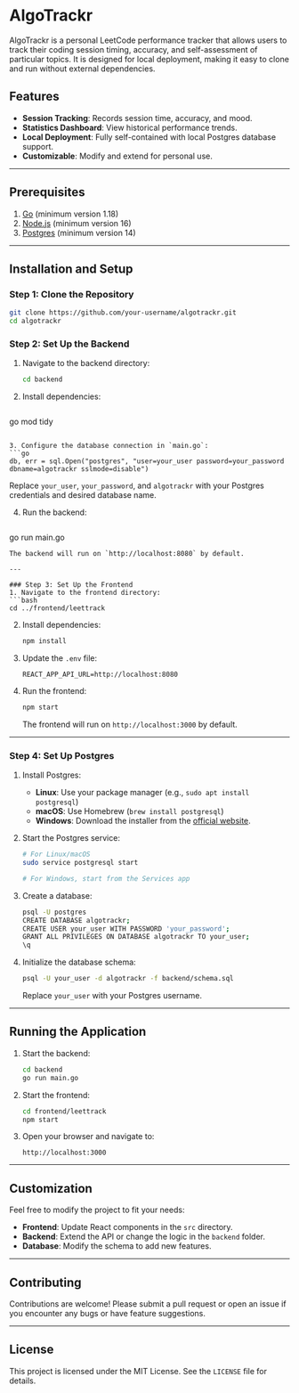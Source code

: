 # AlgoTrackr

AlgoTrackr is a personal LeetCode performance tracker that allows users to track their coding session timing, accuracy, and self-assessment of particular topics. It is designed for local deployment, making it easy to clone and run without external dependencies.

## Features
- **Session Tracking**: Records session time, accuracy, and mood.
- **Statistics Dashboard**: View historical performance trends.
- **Local Deployment**: Fully self-contained with local Postgres database support.
- **Customizable**: Modify and extend for personal use.

---

## Prerequisites
1. [Go](https://golang.org/dl/) (minimum version 1.18)
2. [Node.js](https://nodejs.org/) (minimum version 16)
3. [Postgres](https://www.postgresql.org/download/) (minimum version 14)

---

## Installation and Setup

### Step 1: Clone the Repository
```bash
git clone https://github.com/your-username/algotrackr.git
cd algotrackr
```

### Step 2: Set Up the Backend
1. Navigate to the backend directory:
   ```bash
   cd backend
   ```

2. Install dependencies:
   ```bash
go mod tidy
   ```

3. Configure the database connection in `main.go`:
   ```go
   db, err = sql.Open("postgres", "user=your_user password=your_password dbname=algotrackr sslmode=disable")
   ```
   Replace `your_user`, `your_password`, and `algotrackr` with your Postgres credentials and desired database name.

4. Run the backend:
   ```bash
go run main.go
   ```
   The backend will run on `http://localhost:8080` by default.

---

### Step 3: Set Up the Frontend
1. Navigate to the frontend directory:
   ```bash
   cd ../frontend/leettrack
   ```

2. Install dependencies:
   ```bash
   npm install
   ```

3. Update the `.env` file:
   ```env
   REACT_APP_API_URL=http://localhost:8080
   ```

4. Run the frontend:
   ```bash
   npm start
   ```
   The frontend will run on `http://localhost:3000` by default.

---

### Step 4: Set Up Postgres
1. Install Postgres:
   - **Linux**: Use your package manager (e.g., `sudo apt install postgresql`)
   - **macOS**: Use Homebrew (`brew install postgresql`)
   - **Windows**: Download the installer from the [official website](https://www.postgresql.org/download/).

2. Start the Postgres service:
   ```bash
   # For Linux/macOS
   sudo service postgresql start

   # For Windows, start from the Services app
   ```

3. Create a database:
   ```bash
   psql -U postgres
   CREATE DATABASE algotrackr;
   CREATE USER your_user WITH PASSWORD 'your_password';
   GRANT ALL PRIVILEGES ON DATABASE algotrackr TO your_user;
   \q
   ```

4. Initialize the database schema:
   ```bash
   psql -U your_user -d algotrackr -f backend/schema.sql
   ```
   Replace `your_user` with your Postgres username.

---

## Running the Application
1. Start the backend:
   ```bash
   cd backend
   go run main.go
   ```

2. Start the frontend:
   ```bash
   cd frontend/leettrack
   npm start
   ```

3. Open your browser and navigate to:
   ```
   http://localhost:3000
   ```

---

## Customization
Feel free to modify the project to fit your needs:
- **Frontend**: Update React components in the `src` directory.
- **Backend**: Extend the API or change the logic in the `backend` folder.
- **Database**: Modify the schema to add new features.

---

## Contributing
Contributions are welcome! Please submit a pull request or open an issue if you encounter any bugs or have feature suggestions.

---

## License
This project is licensed under the MIT License. See the `LICENSE` file for details.
